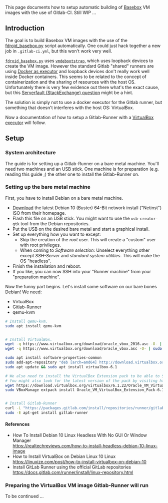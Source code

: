 This page documents how to setup automatic building of [Basebox](https://gitlab.com/fdroid/basebox) VM images with the use of Gitlab-CI. Still WIP …

## Introduction

The goal is to build Basebox VM images with the use of the [fdroid_basebox.py][fdroid-basebox-py] script automatically. One could just hack together a new job in `.gitlab-ci.yml`, but this won't work very well.

[`fdroid_basebox.py`][fdroid-basebox-py] uses [`vmdebootstrap`][vmdebootstrap-debian], which uses loopback devices to create the VM image. However the standard Gitlab "shared" runners are using [Docker as executor][gl-docs-docker] and loopback devices don't really work well inside Docker containers.
This seems to be related to the concept of containerization and the sharing of resources with the host OS. Unfortunately there is very few evidence out there what's the exact cause, but this [Serverfault (StackExchange) question][stackexchange-docker] might be a hint.

The solution is simply not to use a docker executor for the Gitlab runner, but something that doesn't interferes with the host OS: VirtualBox.

Now a documentation of how to setup a Gitlab-Runner with a [VirtualBox executor][gl-docs-virtualbox] will follow.

[fdroid-basebox-py]: https://gitlab.com/fdroid/basebox/-/blob/master/fdroid_basebox.py
[vmdebootstrap-debian]: https://packages.debian.org/buster/vmdebootstrap
[gl-docs-docker]: https://docs.gitlab.com/runner/executors/docker.html
[stackexchange-docker]: https://serverfault.com/questions/701384/loop-device-in-a-linux-container
[gl-docs-virtualbox]: https://docs.gitlab.com/runner/executors/virtualbox.html


## Setup

### System architecture

The guide is for setting up a Gitlab-Runner on a bare metal machine. You'll need two machines and an USB stick. One machine is for preparation (e.g. reading this guide ;) the other one to install the Gitlab-Runner on.

### Setting up the bare metal machine

First, you have to install Debian on a bare metal machine.

- [Download][debian-dl] the latest Debian 10 (Buster) 64-Bit network install ("Netinst") ISO from their homepage.
- Flash this file on an USB stick. You might want to use the `usb-creator-gtk` tool from the Debian repositories.
- Put the USB on the desired bare metal and start a graphical install.
- Set up everything how you want to except:
    - Skip the creation of the _root_ user. This will create a "custom" user with root privileges.
    - When coming to _Software selection_: Unselect everything other except _SSH-Server_ and _standard system utilities_. This will make the OS "headless".
- Finish the installation and reboot.
- If you like, you can now SSH into your "Runner machine" from your "preparation machine".

Now the funny part begins. Let's install some software on our bare bones Debian! We need:
- VirtualBox
- Gitlab-Runner
- qemu-kvm

```bash
# Install qemu-kvm.
sudo apt install qemu-kvm


# Install VirtualBox.
wget -q https://www.virtualbox.org/download/oracle_vbox_2016.asc -O- | sudo apt-key add -
wget -q https://www.virtualbox.org/download/oracle_vbox.asc -O- | sudo apt-key add -

sudo apt install software-properties-common
sudo add-apt-repository "deb [arch=amd64] http://download.virtualbox.org/virtualbox/debian $(lsb_release -cs) contrib"
sudo apt update && sudo apt install virtualbox-6.1

# We also need to install the VirtualBox Extension pack to be able to SSH into our VM.
# You might also look for the latest version of the pack by visiting https://download.virtualbox.org/virtualbox
wget https://download.virtualbox.org/virtualbox/6.1.22/Oracle_VM_VirtualBox_Extension_Pack-6.1.22.vbox-extpack
sudo VBoxManage extpack install Oracle_VM_VirtualBox_Extension_Pack-6.1.22.vbox-extpack


# Install Gitlab-Runner
curl -L "https://packages.gitlab.com/install/repositories/runner/gitlab-runner/script.deb.sh" | sudo bash
sudo -E apt-get install gitlab-runner
```

#### References

- How To Install Debian 10 Linux Headless With No GUI Or Window Manager\
https://realtechreviews.com/how-to-install-headless-debian-10-linux-image
- How to Install VirtualBox on Debian Linux 10 Linux\
https://linuxize.com/post/how-to-install-virtualbox-on-debian-10
- Install GitLab Runner using the official GitLab repositories\
https://docs.gitlab.com/runner/install/linux-repository.html

[debian-dl]: https://www.debian.org/distrib/

### Preparing the VirtualBox VM image Gitlab-Runner will run

To be continued …